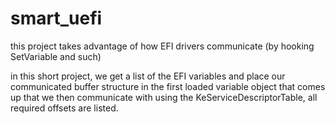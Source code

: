 # smart_uefi

this project takes advantage of how EFI drivers communicate (by hooking SetVariable and such)

in this short project, we get a list of the EFI variables and place our communicated buffer structure in the first loaded variable object that comes up that we then communicate with using the KeServiceDescriptorTable, all required offsets are listed.
